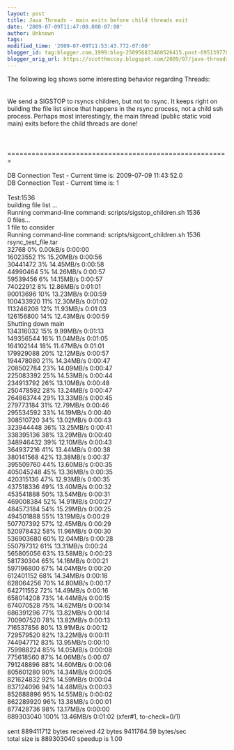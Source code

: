 ```yaml
---
layout: post
title: Java Threads - main exits before child threads exit
date: '2009-07-09T11:47:00.000-07:00'
author: Unknown
tags: 
modified_time: '2009-07-09T11:53:43.772-07:00'
blogger_id: tag:blogger.com,1999:blog-250956833460526415.post-6951397780891323217
blogger_orig_url: https://scotthmccoy.blogspot.com/2009/07/java-threads-main-exits-before-child.html
---
```


The following log shows some interesting behavior regarding Threads:<br /><br /><br />We send a SIGSTOP to rsyncs children, but not to rsync. It keeps right on building the file list since that happens in the rsync process, not a child ssh process. Perhaps most interestingly, the main thread (public static void main) exits before the child threads are done!<br /><br /><br /><br />=======================================================<br /><br />DB Connection Test - Current time is: 2009-07-09 11:43:52.0<br />DB Connection Test - Current time is: 1<br /><br />Test:1536<br />building file list ... <br />Running command-line command: scripts/sigstop_children.sh 1536<br /> 0 files...<br />1 file to consider<br />Running command-line command: scripts/sigcont_children.sh 1536<br />rsync_test_file.tar<br />       32768   0%    0.00kB/s    0:00:00<br />    16023552   1%   15.20MB/s    0:00:56<br />    30441472   3%   14.45MB/s    0:00:58<br />    44990464   5%   14.26MB/s    0:00:57<br />    59539456   6%   14.15MB/s    0:00:57<br />    74022912   8%   12.86MB/s    0:01:01<br />    90013696  10%   13.23MB/s    0:00:59<br />   100433920  11%   12.30MB/s    0:01:02<br />   113246208  12%   11.93MB/s    0:01:03<br />   126156800  14%   12.43MB/s    0:00:59<br />Shutting down main<br />   134316032  15%    9.99MB/s    0:01:13<br />   149356544  16%   11.04MB/s    0:01:05<br />   164102144  18%   11.47MB/s    0:01:01<br />   179929088  20%   12.12MB/s    0:00:57<br />   194478080  21%   14.34MB/s    0:00:47<br />   208502784  23%   14.09MB/s    0:00:47<br />   225083392  25%   14.53MB/s    0:00:44<br />   234913792  26%   13.10MB/s    0:00:48<br />   250478592  28%   13.24MB/s    0:00:47<br />   264863744  29%   13.33MB/s    0:00:45<br />   279773184  31%   12.79MB/s    0:00:46<br />   295534592  33%   14.19MB/s    0:00:40<br />   308510720  34%   13.02MB/s    0:00:43<br />   323944448  36%   13.25MB/s    0:00:41<br />   338395136  38%   13.29MB/s    0:00:40<br />   348946432  39%   12.10MB/s    0:00:43<br />   364937216  41%   13.44MB/s    0:00:38<br />   380141568  42%   13.38MB/s    0:00:37<br />   395509760  44%   13.60MB/s    0:00:35<br />   405045248  45%   13.36MB/s    0:00:35<br />   420315136  47%   12.93MB/s    0:00:35<br />   437518336  49%   13.40MB/s    0:00:32<br />   453541888  50%   13.54MB/s    0:00:31<br />   469008384  52%   14.91MB/s    0:00:27<br />   484573184  54%   15.29MB/s    0:00:25<br />   494501888  55%   13.19MB/s    0:00:29<br />   507707392  57%   12.45MB/s    0:00:29<br />   520978432  58%   11.96MB/s    0:00:30<br />   536903680  60%   12.04MB/s    0:00:28<br />   550797312  61%   13.31MB/s    0:00:24<br />   565805056  63%   13.58MB/s    0:00:23<br />   581730304  65%   14.16MB/s    0:00:21<br />   597196800  67%   14.04MB/s    0:00:20<br />   612401152  68%   14.34MB/s    0:00:18<br />   628064256  70%   14.80MB/s    0:00:17<br />   642711552  72%   14.49MB/s    0:00:16<br />   658014208  73%   14.44MB/s    0:00:15<br />   674070528  75%   14.62MB/s    0:00:14<br />   686391296  77%   13.82MB/s    0:00:14<br />   700907520  78%   13.82MB/s    0:00:13<br />   716537856  80%   13.91MB/s    0:00:12<br />   729579520  82%   13.22MB/s    0:00:11<br />   744947712  83%   13.95MB/s    0:00:10<br />   759988224  85%   14.05MB/s    0:00:08<br />   775618560  87%   14.06MB/s    0:00:07<br />   791248896  88%   14.60MB/s    0:00:06<br />   805601280  90%   14.34MB/s    0:00:05<br />   821624832  92%   14.59MB/s    0:00:04<br />   837124096  94%   14.48MB/s    0:00:03<br />   852688896  95%   14.55MB/s    0:00:02<br />   862289920  96%   13.38MB/s    0:00:01<br />   877428736  98%   13.17MB/s    0:00:00<br />   889303040 100%   13.46MB/s    0:01:02 (xfer#1, to-check=0/1)<br /><br />sent 889411712 bytes  received 42 bytes  9411764.59 bytes/sec<br />total size is 889303040  speedup is 1.00